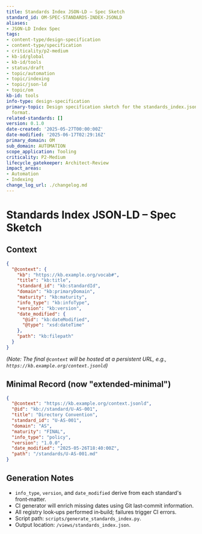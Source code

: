 ```yaml
---
title: Standards Index JSON-LD – Spec Sketch
standard_id: OM-SPEC-STANDARDS-INDEX-JSONLD
aliases:
- JSON-LD Index Spec
tags:
- content-type/design-specification
- content-type/specification
- criticality/p2-medium
- kb-id/global
- kb-id/tools
- status/draft
- topic/automation
- topic/indexing
- topic/json-ld
- topic/om
kb-id: tools
info-type: design-specification
primary-topic: Design specification sketch for the standards_index.json in JSON-LD
  format.
related-standards: []
version: 0.1.0
date-created: '2025-05-27T00:00:00Z'
date-modified: '2025-06-17T02:29:16Z'
primary_domain: OM
sub_domain: AUTOMATION
scope_application: Tooling
criticality: P2-Medium
lifecycle_gatekeeper: Architect-Review
impact_areas:
- Automation
- Indexing
change_log_url: ./changelog.md
---
```

# Standards Index JSON‑LD – Spec Sketch

## Context

```json
{
  "@context": {
    "kb": "https://kb.example.org/vocab#",
    "title": "kb:title",
    "standard_id": "kb:standardId",
    "domain": "kb:primaryDomain",
    "maturity": "kb:maturity",
    "info_type": "kb:infoType",
    "version": "kb:version",
    "date_modified": {
      "@id": "kb:dateModified",
      "@type": "xsd:dateTime"
    },
    "path": "kb:filepath"
  }
}
```

*(Note: The final `@context` will be hosted at a persistent URL, e.g., `https://kb.example.org/context.jsonld`)*

## Minimal Record (now "extended‑minimal")

```json
{
  "@context": "https://kb.example.org/context.jsonld",
  "@id": "kb://standard/U-AS-001",
  "title": "Directory Convention",
  "standard_id": "U-AS-001",
  "domain": "AS",
  "maturity": "FINAL",
  "info_type": "policy",
  "version": "1.0.0",
  "date_modified": "2025-05-26T18:40:00Z",
  "path": "/standards/U-AS-001.md"
}
```

## Generation Notes

*   `info_type`, `version`, and `date_modified` derive from each standard's front‑matter.
*   CI generator will enrich missing dates using Git last‑commit information.
*   All registry look‑ups performed in‑build; failures trigger CI errors.
*   Script path: `scripts/generate_standards_index.py`.
*   Output location: `/views/standards_index.json`.

